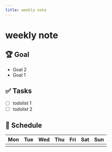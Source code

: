 ```yaml
---
title: weekly note
---
```

# weekly note
## 🏆 Goal
- Goal 2
- Goal 1

## ✅ Tasks
- [ ] todolist 1
- [ ] todolist 2

## 📅 Schedule
| Mon | Tue | Wed | Thu | Fri | Sat | Sun |
| --- | --- | --- | --- | --- | --- | --- |
|     |     |     |     |     |     |     |